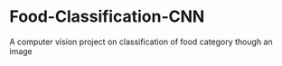 # Food-Classification-CNN
A computer vision project on classification of food category though an image
